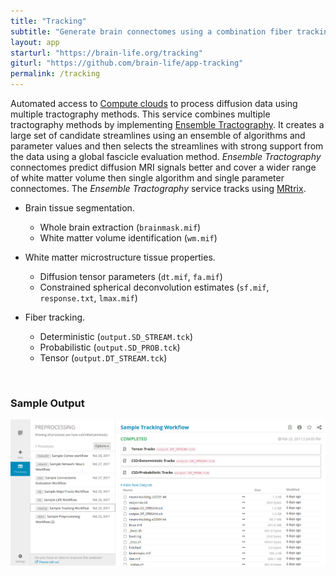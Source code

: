 ```yaml
---
title: "Tracking"
subtitle: "Generate brain connectomes using a combination fiber tracking method."
layout: app
starturl: "https://brain-life.org/tracking"
giturl: "https://github.com/brain-life/app-tracking"
permalink: /tracking
---
```


Automated access to [Compute clouds](https://jetstream-cloud.org) to process diffusion data using multiple tractography methods. This service combines multiple tractography methods by implementing [Ensemble Tractography](https://doi.org/10.1371/journal.pcbi.1004692). It creates a large set of candidate streamlines using an ensemble of algorithms and parameter values and then selects the streamlines with strong support from the data using a global fascicle evaluation method.  *Ensemble Tractography* connectomes predict diffusion MRI signals better and cover a wider range of white matter volume then single algorithm and single parameter connectomes. The *Ensemble Tractography* service tracks using [MRtrix](http://www.mrtrix.org).

* Brain tissue segmentation.
  * Whole brain extraction (`brainmask.mif`)
  * White matter volume identification (`wm.mif`) 

* White matter microstructure tissue properties.
  * Diffusion tensor parameters (`dt.mif`, `fa.mif`) 
  * Constrained spherical deconvolution estimates (`sf.mif`, `response.txt`, `lmax.mif`)

* Fiber tracking.
  * Deterministic (`output.SD_STREAM.tck`) 
  * Probabilistic (`output.SD_PROB.tck`) 
  * Tensor (`output.DT_STREAM.tck`)

<br>
<h3>Sample Output</h3>
<center>
<img src="/images/screenshots/tracking.png" class="screenshot">
</center>
<br>
